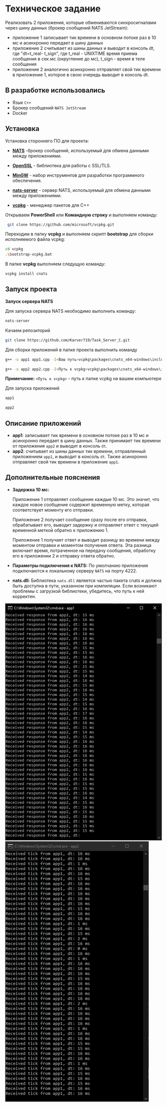 # Техническое задание
Реализовать 2 приложения, которые обмениваются синхросигналами через шину данных (брокер сообщений NATS JetStream):
- приложение 1 записывает тик времени в основном потоке раз в 10 мс и асинхронно передает в шину данных
- приложение 2 считывает из шины данных и выводит в консоль dt, где "dt=t_real- t_sign", где t_real - UNIXTIME время приема сообщения в сек.мс (округление до мс), t_sign - время в теле сообщения
- приложение 2 аналогично асинхронно отправляет свой тик времени в приложение 1, которое в свою очередь выводит в консоль dt.

## В разработке использовались
- Язык `C++`
- Брокер сообщений `NATS JetStream`
- Docker

## Установка

Установка стороннего ПО для проекта: 
- [**NATS**](https://docs.nats.io/running-a-nats-service/introduction/installation) -брокер сообщений, используемый для обмена данными между приложениями.

- [**OpenSSL**](https://wiki.openssl.org/index.php/Binaries) - библиотека для работы с SSL/TLS.
- [**MinGW**](https://www.mingw-w64.org/downloads/) - набор инструментов для разработки программного обеспечения.
- [**nats-server**](https://github.com/nats-io/nats-server/releases/?ysclid=m1iaiz9tdp658513633) - сервер NATS, используемый для обмена данными между приложениями.
- [**vcpkg**](https://github.com/microsoft/vcpkg) - менеджер пакетов для C++

Открываем **PowerShell** или **Командную строку** и выполняем команду:

```bash
 git clone https://github.com/microsoft/vcpkg.git
 ```

 Переходим в папку **vcpkg** и выполняем скрипт **bootstrap** для сборки исполняемого файла vcpkg:

```bash
cd vcpkg
.\bootstrap-vcpkg.bat
 ```

В папке **vcpkg** выполняем следущую команду:
```bash
vcpkg install cnats
 ```

## Запуск проекта

**Запуск сервера NATS**

Для запуска сервера NATS необходимо выполнить команду:

```bash
nats-server
 ```

Качаем репозиторий

```bash
git clone https://github.com/Karver719/Task_Server_C.git
 ```

Для сборки приложений в папке проекта выполнить команду

```bash
g++ -o app1 app1.cpp -I<Ваш путь>vcpkg\packages\cnats_x64-windows\include -L<Ваш путь>vcpkg\packages\cnats_x64-windows\lib -lnats
 ```
```bash
g++ -o app2 app2.cpp -I<Путь к vcpkg>vcpkg\packages\cnats_x64-windows\include -L<Путь к vcpkg>vcpkg\packages\cnats_x64-windows\lib -lnats
 ```
**Примечание:** ```<Путь к vcpkg>``` - путь к папке vcpkg на вашем компьютере


 Для запуска приложений
 ```bash
app1
 ```
  ```bash
app2
 ```

## Описание приложений

- **app1**: записывает тик времени в основном потоке раз в 10 мс и асинхронно передает в шину данных. Также принимает тик времени от приложения ```app2``` и выводит в консоль ```dt```. 
- **app2**: считывает из шины данных тик времени, отправленный приложением ```app1```, и выводит в консоль ```dt```. Также асинхронно отправляет свой тик времени в приложение ```app1```.

## Дополнительные пояснения


- **Задержка 10 мс:** 

    Приложение 1 отправляет сообщение каждые 10 мс. Это значит, что каждое новое сообщение содержит временную метку, которая соответствует моменту его отправки.

    Приложение 2 получает сообщение сразу после его отправки, обрабатывает его, выводит задержку и отправляет ответ с текущей временной меткой обратно к приложению 1.

    Приложение 1 получает ответ и выводит разницу во времени между моментом отправки и моментом получения ответа. Эта разница включает время, потраченное на передачу сообщения, обработку его в приложении 2 и отправку ответа обратно.


- **Параметры подключения к NATS:** По умолчанию приложения подключаются к локальному серверу ```NATS``` на порту 4222. 

- **nats.dll:** Библиотека ```nats.dll``` является частью пакета cnats и должна быть доступна в пути, указанном при компиляции. Если возникают проблемы с загрузкой библиотеки, убедитесь, что путь к ней корректен.

![alt text](img/app1.png)
![alt text](img/app2.png)